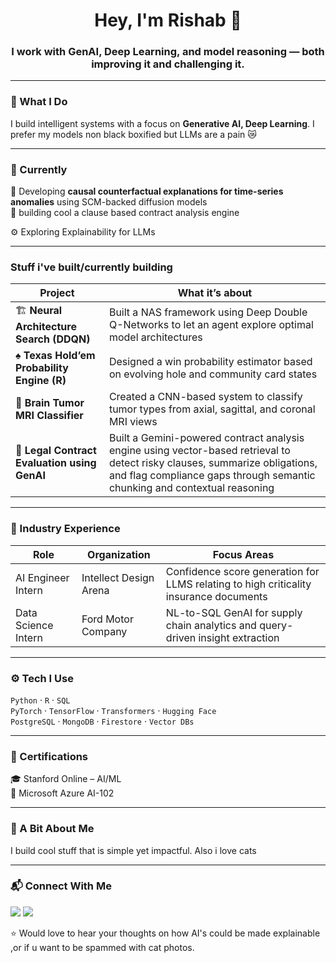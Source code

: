 <h1 align="center">Hey, I'm Rishab 👋</h1>
<h3 align="center">I work with GenAI, Deep Learning, and model reasoning — both improving it and challenging it.</h3>

---

### 🧠 What I Do
I build intelligent systems with a focus on **Generative AI, Deep Learning**. I prefer my models non black boxified but LLMs are a pain 😿

---

### 📍 Currently
🚧 Developing **causal counterfactual explanations for time-series anomalies** using SCM-backed diffusion models  
🧾 building cool a clause based contract analysis engine

⚙️ Exploring Explainability for LLMs

---

### Stuff i've built/currently building
| Project | What it’s about |
|---------|-----------------|
| 🏗️ **Neural Architecture Search (DDQN)** | Built a NAS framework using Deep Double Q-Networks to let an agent explore optimal model architectures |
| ♠ **Texas Hold’em Probability Engine (R)** | Designed a win probability estimator based on evolving hole and community card states |
| 🧠 **Brain Tumor MRI Classifier** | Created a CNN-based system to classify tumor types from axial, sagittal, and coronal MRI views |
| 📜 **Legal Contract Evaluation using GenAI** | Built a Gemini-powered contract analysis engine using vector-based retrieval to detect risky clauses, summarize obligations, and flag compliance gaps through semantic chunking and contextual reasoning |

---

### 💼 Industry Experience
| Role | Organization | Focus Areas |
|------|--------------|-------------|
| AI Engineer Intern | Intellect Design Arena | Confidence score generation for LLMS relating to high criticality insurance documents|
| Data Science Intern | Ford Motor Company | NL-to-SQL GenAI for supply chain analytics and query-driven insight extraction |

---


### ⚙️ Tech I Use

`Python` · `R` · `SQL`  
`PyTorch` · `TensorFlow` · `Transformers` · `Hugging Face`  
`PostgreSQL` · `MongoDB` · `Firestore` · `Vector DBs`  

---

### 📜 Certifications
🎓 Stanford Online – AI/ML  
🔷 Microsoft Azure AI-102  

---

### 💬 A Bit About Me
I build cool stuff that is simple yet impactful. Also i love cats

---

### 📬 Connect With Me
<p align="left">
<a href="https://linkedin.com/in/rishabnaveen" target="_blank"><img src="https://img.shields.io/badge/LinkedIn-blue?style=flat-square&logo=linkedin"></a>
<a href="mailto:rishab.naveen04@gmail.com"><img src="https://img.shields.io/badge/Email-grey?style=flat-square&logo=gmail"></a>
</p>

⭐️ Would love to hear your thoughts on how AI's could be made explainable ,or if u want to be spammed with cat photos.
